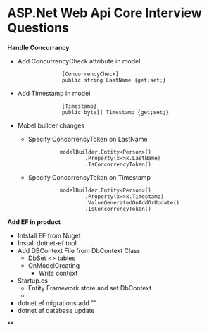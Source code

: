 # ASP.Net Web Api Core Interview Questions

**Handle Concurrancy**
- Add ConcurrencyCheck attribute in model
		
					[ConcorrencyCheck]
					public string LastName {get;set;}

- Add Timestamp in model
					
					[Timestamp]
					public byte[] Timestamp {get;set;}

- Mobel builder changes
	- Specify ConcorrencyToken on LastName
					
					modelBuilder.Entity<Person>()
							.Property(x=>x.LastName)
							.IsConcorrencyToken()
	
	- Specify ConcorrencyToken on Timestamp
					
					modelBuilder.Entity<Person>()
							.Property(x=>x.Timestamp)
							.ValueGeneratedOnAddOrUpdate()
							.IsConcorrencyToken()


**Add EF in product**

- Intstall EF from Nuget
- Install dotnet-ef tool
- Add DBContext File from DbContext Class
	- DbSet <> tables
	- OnModelCreating 
		- Write context
- Startup.cs
	- Entity Framework store and set DbContext
	- 
- dotnet ef migrations add ""
- dotnet ef database update


**